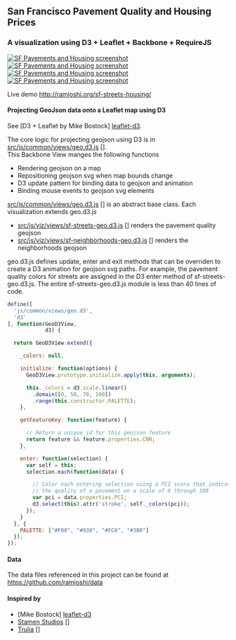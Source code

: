 ## San Francisco Pavement Quality and Housing Prices

### A visualization using D3 + Leaflet + Backbone + RequireJS

[![SF Pavements and Housing screenshot](http://ramjoshi.org/images/portfolio/sf-hood01.jpg)][sf-streets-housing] [![SF Pavements and Housing screenshot](http://ramjoshi.org/images/portfolio/sf-hood02.jpg)][sf-streets-housing] [![SF Pavements and Housing screenshot](http://ramjoshi.org/images/portfolio/sf-hood03.jpg)][sf-streets-housing] [![SF Pavements and Housing screenshot](http://ramjoshi.org/images/portfolio/sf-hood04.jpg)][sf-streets-housing]

Live demo http://ramjoshi.org/sf-streets-housing/

#### Projecting GeoJson data onto a Leaflet map using D3

See [D3 + Leaflet by Mike Bostock] [leaflet-d3].  

The core logic for projecting geojson using D3 is in [src/js/common/views/geo.d3.js] [].  
This Backbone View manges the following functions
- Rendering geojson on a map
- Repositioning geojson svg when map bounds change
- D3 update pattern for binding data to geojson and animation
- Binding mouse events to geojson svg elements

[src/js/common/views/geo.d3.js] [] is an abstract base class.
Each visualization extends geo.d3.js
- [src/js/viz/views/sf-streets-geo.d3.js] [] renders the pavement quality geojson
- [src/js/viz/views/sf-neighborhoods-geo.d3.js] [] renders the neighborhoods geojson

geo.d3.js defines update, enter and exit methods that can be overriden to create a D3 animation for geojson svg paths.
For example, the pavement quality colors for streets are assigned in the D3 enter method of sf-streets-geo.d3.js.
The entire sf-streets-geo.d3.js module is less than 40 lines of code.

```js
define([
  'js/common/views/geo.d3',
  'd3'
], function(GeoD3View,
            d3) {

  return GeoD3View.extend({

    _colors: null,

    initialize: function(options) {
      GeoD3View.prototype.initialize.apply(this, arguments);

      this._colors = d3.scale.linear()
        .domain([0, 50, 70, 100])
        .range(this.constructor.PALETTE);
    },

    getFeatureKey: function(feature) {

      // Return a unique id for this geojson feature
      return feature && feature.properties.CNN;
    },

    enter: function(selection) {
      var self = this;
      selection.each(function(data) {

        // Color each entering selection using a PCI score that indicates
        // the quality of a pavement on a scale of 0 through 100
        var pci = data.properties.PCI;
        d3.select(this).attr('stroke', self._colors(pci));
      });
    }
  }, {
    PALETTE: ["#F00", "#930", "#FC0", "#3B0"]
  });
});
```

#### Data
The data files referenced in this project can be found at https://github.com/ramjoshi/data

#### Inspired by
- [Mike Bostock] [leaflet-d3]
- [Stamen Studios] []
- [Trulia] []

[sf-streets-housing]: http://ramjoshi.org/sf-streets-housing "SF Pavement Quality and Housing Prices"
[leaflet-d3]: http://bost.ocks.org/mike/leaflet/ "D3 + Leaflet"
[src/js/common/views/geo.d3.js]: https://github.com/ramjoshi/sf-streets-housing/blob/master/src/js/common/views/geo.d3.js
[src/js/viz/views/sf-streets-geo.d3.js]: https://github.com/ramjoshi/sf-streets-housing/blob/master/src/js/viz/views/sf-streets-geo.d3.js
[src/js/viz/views/sf-neighborhoods-geo.d3.js]: https://github.com/ramjoshi/sf-streets-housing/blob/master/src/js/viz/views/sf-neighborhoods-geo.d3.js
[Stamen Studios]: http://studio.stamen.com/open/polymaps-org/ex/streets.html
[Trulia]: http://www.trulia.com/trends/vis/pricerange-sf/
